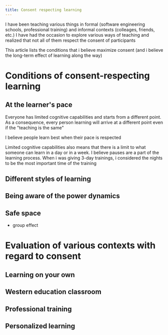 ```yaml
---
title: Consent respecting learning
---
```


I have been teaching various things in formal (software engineering schools, professional training) and informal contexts (colleages, friends, etc.)
I have had the occasion to explore various ways of teaching and realized that not all of them respect the consent of participants

This article lists the conditions that i believe maximize consent (and i believe the long-term effect of learning along the way)


# Conditions of consent-respecting learning

## At the learner's pace

Everyone has limited cognitive capabilities and starts from a different point. As a consequence, every person learning will arrive at a different point even if the "teaching is the same"

I believe people learn best when their pace is respected

Limited cognitive capabilities also means that there is a limit to what someone can learn in a day or in a week. I believe pauses are a part of the learning process. When i was giving 3-day trainings, i considered the nights to be the most important time of the training


## Different styles of learning


## Being aware of the power dynamics


## Safe space

- group effect


# Evaluation of various contexts with regard to consent

## Learning on your own

## Western education classroom

## Professional training

## Personalized learning

